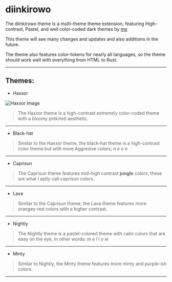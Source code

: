 
# diinkirowo
The diinkirowo theme is a multi-theme theme extension, featuring High-contrast, Pastel, and
well color-coded dark themes by [me](https://twitter.com/diinkiwiinki)

This theme will see many changes and updates and also additions in the future.

The theme also features color-tokens for nearly all languages, so the theme should work well with everything from HTML to Rust.
___
## Themes:

* Haxxor

![Haxxor Image](../images/icon.png)

>The Haxxor theme is a high-contrast extremely color-coded theme with a
bloomy pink/red aesthetic.
___

* Black-hat

>Similar to the Haxxor theme, the black-hat theme is a high-contrast color theme
but with more Aggresive colors; *n e o n*
___

* Caprisun

>The Caprisun theme features mid-high contrast **jungle** colors, these are what I
aptly call *caprisun* colors.
___

* Lava

>Similar to the Caprisun theme, the Lava theme features more orangey-red colors with
a higher contrast.
___

* Nightly

>The Nightly theme is a pastel-colored theme with calm colors that are
easy on the eye, in other words:  *m e l l o w*
___

* Minty

>Similar to Nightly, the Minty theme features more minty and purple-ish colors.

___